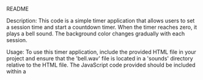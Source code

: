 README

Description:
This code is a simple timer application that allows users to set a session time and start a countdown timer. When the timer reaches zero, it plays a bell sound. The background color changes gradually with each session.

Usage:
To use this timer application, include the provided HTML file in your project and ensure that the 'bell.wav' file is located in a 'sounds' directory relative to the HTML file. The JavaScript code provided should be included within a <script> tag in your HTML file or linked externally.

Features:
- Set session time in minutes.
- Start countdown timer.
- Background color changes with each session.
- Bell sound plays when timer reaches zero.

Files:
- index.html: HTML file for the timer application.
- sounds/bell.wav: Audio file for the bell sound.
- script.js: JavaScript code for the timer functionality.

How to Use:
1. Open the index.html file in a web browser.
2. Enter the desired session time in minutes.
3. Click the "Start" button to begin the countdown.
4. When the timer reaches zero, a bell sound will play.

Note:
Ensure that the 'bell.wav' file is correctly linked and accessible by the browser for the sound to play.
